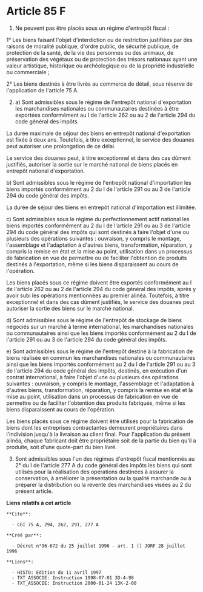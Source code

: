 # Article 85 F

1. Ne peuvent pas être placés sous un régime d'entrepôt fiscal :

1° Les biens faisant l'objet d'interdiction ou de restriction justifiées par des raisons de moralité publique, d'ordre
public, de sécurité publique, de protection de la santé, de la vie des personnes ou des animaux, de préservation des végétaux
ou de protection des trésors nationaux ayant une valeur artistique, historique ou archéologique ou de la propriété
industrielle ou commerciale ;

2° Les biens destinés à être livrés au commerce de détail, sous réserve de l'application de l'article 75 A.

2. a) Sont admissibles sous le régime de l'entrepôt national d'exportation les marchandises nationales ou communautaires
destinées à être exportées conformément au I de l'article 262 ou au 2 de l'article 294 du code général des impôts.

La durée maximale de séjour des biens en entrepôt national d'exportation est fixée à deux ans. Toutefois, à titre
exceptionnel, le service des douanes peut autoriser une prolongation de ce délai.

Le service des douanes peut, à titre exceptionnel et dans des cas dûment justifiés, autoriser la sortie sur le marché
national de biens placés en entrepôt national d'exportation.

b) Sont admissibles sous le régime de l'entrepôt national d'importation les biens importés conformément au 2 du I de
l'article 291 ou au 3 de l'article 294 du code général des impôts.

La durée de séjour des biens en entrepôt national d'importation est illimitée.

c) Sont admissibles sous le régime du perfectionnement actif national les biens importés conformément au 2 du I de l'article
291 ou au 3 de l'article 294 du code général des impôts qui sont destinés à faire l'objet d'une ou plusieurs des opérations
suivantes : ouvraison, y compris le montage, l'assemblage et l'adaptation à d'autres biens, transformation, réparation, y
compris la remise en état et la mise au point, utilisation dans un processus de fabrication en vue de permettre ou de
faciliter l'obtention de produits destinés à l'exportation, même si les biens disparaissent au cours de l'opération.

Les biens placés sous ce régime doivent être exportés conformément au I de l'article 262 ou au 2 de l'article 294 du code
général des impôts, après y avoir subi les opérations mentionnées au premier alinéa. Toutefois, à titre exceptionnel et dans
des cas dûment justifiés, le service des douanes peut autoriser la sortie des biens sur le marché national.

d) Sont admissibles sous le régime de l'entrepôt de stockage de biens négociés sur un marché à terme international, les
marchandises nationales ou communautaires ainsi que les biens importés conformément au 2 du I de l'article 291 ou au 3 de
l'article 294 du code général des impôts.

e) Sont admissibles sous le régime de l'entrepôt destiné à la fabrication de biens réalisée en commun les marchandises
nationales ou communautaires ainsi que les biens importés conformément au 2 du I de l'article 291 ou au 3 de l'article 294 du
code général des impôts, destinés, en exécution d'un contrat international, à faire l'objet d'une ou plusieurs des opérations
suivantes : ouvraison, y compris le montage, l'assemblage et l'adaptation à d'autres biens, transformation, réparation, y
compris la remise en état et la mise au point, utilisation dans un processus de fabrication en vue de permettre ou de
faciliter l'obtention des produits fabriqués, même si les biens disparaissent au cours de l'opération.

Les biens placés sous ce régime doivent être utilisés pour la fabrication de biens dont les entreprises contractantes
demeurent propriétaires dans l'indivision jusqu'à la livraison au client final. Pour l'application du présent alinéa, chaque
fabricant doit être propriétaire soit de la partie du bien qu'il a produite, soit d'une quote-part du bien livré.

3. Sont admissibles sous l'un des régimes d'entrepôt fiscal mentionnés au 2° du I de l'article 277 A du code général des
impôts les biens qui sont utilisés pour la réalisation des opérations destinées à assurer la conservation, à améliorer la
présentation ou la qualité marchande ou à préparer la distribution ou la revente des marchandises visées au 2 du présent
article.

**Liens relatifs à cet article**

	**Cite**:

	  - CGI 75 A, 294, 262, 291, 277 A

	**Créé par**:

	  - Décret n°96-672 du 25 juillet 1996 - art. 1 () JORF 28 juillet 1996

	**Liens**:

	  - HISTO: Edition du 11 avril 1997
	  - TXT_ASSOCIE: Instruction 1998-07-01 3D-4-98
	  - TXT_ASSOCIE: Instruction 2000-01-24 13K-2-00
